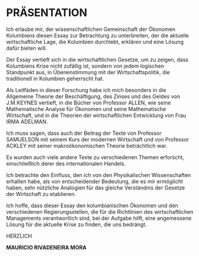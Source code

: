 # PRÄSENTATION

Ich erlaube mir, der wissenschaftlichen Gemeinschaft der Ökonomen Kolumbiens diesen Essay zur Betrachtung zu unterbreiten, der die aktuelle wirtschaftliche Lage, die Kolumbien durchlebt, erklären und eine Lösung dafür bieten will.

Der Essay vertieft sich in die wirtschaftlichen Gesetze, um zu zeigen, dass Kolumbiens Krise nicht zufällig ist, sondern von jedem logischen Standpunkt aus, in Übereinstimmung mit der Wirtschaftspolitik, die traditionell in Kolumbien geherrscht hat.

Als Leitfäden in dieser Forschung habe ich mich besonders in die Allgemeine Theorie der Beschäftigung, des Zinses und des Geldes von J.M.KEYNES vertieft, in die Bücher von Professor ALLEN, wie seine Mathematische Analyse für Ökonomen und seine Mathematische Wirtschaft, und in die Theorien der wirtschaftlichen Entwicklung von Frau IRMA ADELMAN.

Ich muss sagen, dass auch der Beitrag der Texte von Professor SAMUELSON mit seinem Kurs der modernen Wirtschaft und von Professor ACKLEY mit seiner makroökonomischen Theorie beträchtlich war.

Es wurden auch viele andere Texte zu verschiedenen Themen erforscht, einschließlich derer des internationalen Handels.

Ich betrachte den Einfluss, den ich von den Physikalischen Wissenschaften erhalten habe, als von entscheidender Bedeutung, die es mir ermöglicht haben, sehr nützliche Analogien für das gleiche Verständnis der Gesetze der Wirtschaft zu etablieren.

Ich hoffe, dass dieser Essay den kolumbianischen Ökonomen und den verschiedenen Regierungsstellen, die für die Richtlinien des wirtschaftlichen Managements verantwortlich sind, bei der Aufgabe hilft, eine angemessene Lösung für die aktuelle Krise zu finden, die uns bedrängt.

HERZLICH

**MAURICIO RIVADENEIRA MORA**
